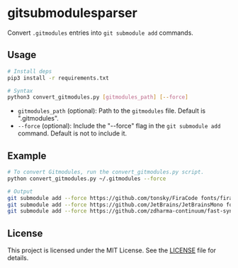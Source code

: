 # gitsubmodulesparser

Convert `.gitmodules` entries into `git submodule add` commands.

## Usage

```bash
# Install deps
pip3 install -r requirements.txt
``````

```bash
# Syntax
python3 convert_gitmodules.py [gitmodules_path] [--force]
```

- `gitmodules_path` (optional): Path to the `gitmodules` file. Default is ".gitmodules".
- `--force` (optional): Include the "--force" flag in the `git submodule add` command. Default is not to include it.

## Example

```bash
# To convert Gitmodules, run the convert_gitmodules.py script.
python convert_gitmodules.py ~/.gitmodules --force

# Output
git submodule add --force https://github.com/tonsky/FiraCode fonts/fira
git submodule add --force https://github.com/JetBrains/JetBrainsMono fonts/JetBrainsMono
git submodule add --force https://github.com/zdharma-continuum/fast-syntax-highlighting .config/zsh/plugins/fast-syntax-highlighting
```

## License

This project is licensed under the MIT License. See the [LICENSE](LICENSE.md) file for details.
